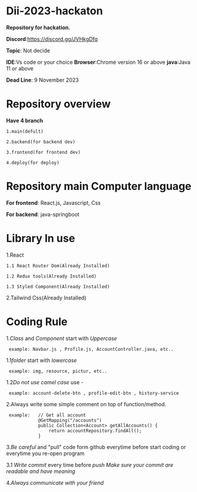 # Dii-2023-hackaton
 **Repository for hackation.**
 
 **Discord**:https://discord.gg/JVHkgDfq

 **Topic**: Not decide

 **IDE**:Vs code or your choice
 **Browser**:Chrome version 16 or above
 **java**:Java 11 or above

 **Dead Line**: 9 November 2023
# Repository overview
 **Have 4 branch**
 
    1.main(defult)

    2.backend(for backend dev)

    3.frontend(for frontend dev)

    4.deploy(for deploy)
# Repository main Computer language
 **For frontend**: React.js, Javascript, Css

 **For backend**: java-springboot

# Library In use
 1.React

    1.1 React Router Dom(Already Installed)

    1.2 Redux tools(Already Installed)

    1.3 Styled Component(Already Installed)

 2.Tailwind Css(Already Installed)

 # Coding Rule
  1.*Class* and *Component* start with *Uppercase*

     example: Navbar.js , Profile.js, AccountController.java, etc..

  1.1*folder* start with *lowercase*

     example: img, resource, pictur, etc..

  1.2*Do not use camel case* use *-*

     example: account-delete-btn , profile-edit-btn , history-service

  2.Always write some simple comment on top of function/method.

     example:   // Get all account
                @GetMapping("/accounts")
                public Collection<Account> getAllAccounts() {
                    return accountRepository.findAll();
                }
              
  3.*Be careful* and "pull" code form github everytime before start coding or everytime you re-open program

  3.1 *Write commit* every time before *push* *Make sure your *commit* are readable and *have meaning**


  4.*Always communicate with your friend*

  



